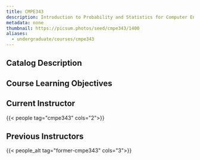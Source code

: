 ```yaml
---
title: CMPE343
description: Introduction to Probability and Statistics for Computer Engineers
metadata: none
thumbnail: https://picsum.photos/seed/cmpe343/1400
aliases:
  - undergraduate/courses/cmpe343
---
```


## Catalog Description

## Course Learning Objectives

## Current Instructor

{{< people tag="cmpe343" cols="2">}}

## Previous Instructors

{{< people_alt tag="former-cmpe343" cols="3">}}

